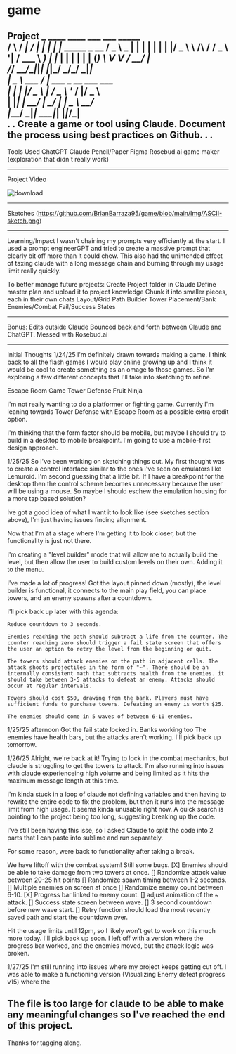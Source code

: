 # game

Project
    _    ____   ____ ___ ___   _____                      
   / \  / ___| / ___|_ _|_ _| |_   _|____      _____ _ __ 
  / _ \ \___ \| |    | | | |    | |/ _ \ \ /\ / / _ \ '__|
 / ___ \ ___) | |___ | | | |    | | (_) \ V  V /  __/ |   
/_/__ \_\____/_\____|___|___|   |_|\___/ \_/\_/ \___|_|   
|  _ \  ___ / _| ___ _ __  ___  ___                       
| | | |/ _ \ |_ / _ \ '_ \/ __|/ _ \                      
| |_| |  __/  _|  __/ | | \__ \  __/                      
|____/ \___|_|  \___|_| |_|___/\___|  
.
.
Create a game or tool using Claude. Document the process using best practices on Github.
.
.
-----

Tools Used
ChatGPT
Claude
Pencil/Paper
Figma
Rosebud.ai game maker (exploration that didn't really work)

-----

Project Video

![download](https://github.com/user-attachments/assets/4bf515cc-6a4f-415c-93e4-616d5e32a948)


----

Sketches
(https://github.com/BrianBarraza95/game/blob/main/Img/ASCII-sketch.png)


-----

Learning/Impact
I wasn't chaining my prompts very efficiently at the start. I used a prompt engineerGPT and tried to create a massive prompt that clearly bit off more than it could chew. This also had the unintended effect of taxing claude with a long message chain and burning through my usage limit really quickly. 

To better manage future projects:
Create Project folder in Claude
Define master plan and upload it to project knowledge
Chunk it into smaller pieces, each in their own chats
	Layout/Grid
	Path Builder
	Tower Placement/Bank
	Enemies/Combat
	Fail/Success States



-----

Bonus: Edits outside Claude
Bounced back and forth between Claude and ChatGPT. Messed with Rosebud.ai

-----

Initial Thoughts 1/24/25
I'm definitely drawn towards making a game. I think back to all the flash games I would play online growing up and I think it would be cool to create something as an omage to those games. So I'm exploring a few different concepts that I'll take into sketching to refine.

Escape Room Game
Tower Defense
Fruit Ninja

I'm not really wanting to do a platformer or fighting game. Currently I'm leaning towards Tower Defense with Escape Room as a possible extra credit option. 

I'm thinking that the form factor should be mobile, but maybe I should try to build in a desktop to mobile breakpoint. 
	I'm going to use a mobile-first design approach.

1/25/25
So I've been working on sketching things out. My first thought was to create a control interface similar to the ones I've seen on emulators like Lemuroid. I'm second guessing that a little bit. If I have a breakpoint for the desktop then the control scheme becomes unnecessary because the user will be using a mouse. So maybe I should eschew the emulation housing for a more tap based solution?

Ive got a good idea of what I want it to look like (see sketches section above), I'm just having issues finding alignment. 

Now that I'm at a stage where I'm getting it to look closer, but the functionality is just not there.

I'm creating a "level builder" mode that will allow me to actually build the level, but then allow the user to build custom levels on their own. Adding it to the menu. 

I've made a lot of progress! Got the layout pinned down (mostly), the level builder is functional, it connects to the main play field, you can place towers, and an enemy spawns after a countdown.

I'll pick back up later with this agenda: 

	Reduce countdown to 3 seconds.

	Enemies reaching the path should subtract a life from the counter. The counter reaching zero should trigger a fail state screen that offers the user an option to retry the level from the beginning or quit.

	The towers should attack enemies on the path in adjacent cells. The attack shoots projectiles in the form of "~". There should be an internally consistent math that subtracts health from the enemies. it should take between 3-5 attacks to defeat an enemy. Attacks should occur at regular intervals.
	
	Towers should cost $50, drawing from the bank. Players must have sufficient funds to purchase towers. Defeating an enemy is worth $25.
	
	The enemies should come in 5 waves of between 6-10 enemies.


1/25/25 afternoon
Got the fail state locked in. 
Banks working too
The enemies have health bars, but the attacks aren't working. I'll pick back up tomorrow. 


1/26/25 
Alright, we're back at it!
Trying to lock in the combat mechanics, but claude is struggling to get the towers to attack. I'm also running into issues with claude experienceing high volume and being limited as it hits the maximum message length at this time. 

I'm kinda stuck in a loop of claude not defining variables and then having to rewrite the entire code to fix the problem, but then it runs into the message limit from high usage. It seems kinda unusable right now. 
	 A quick search is pointing to the project being too long, suggesting breaking up the code.

I've still been having this isse, so I asked Claude to split the code into 2 parts that I can paste into sublime and run separately.

For some reason, were back to functionality after taking a break.

We have liftoff with the combat system! Still some bugs.
	[X] Enemies should be able to take damage from two towers at once.
	[] Randomize attack value between 20-25 hit points 
	[] Randomize spawn timing between 1-2 seconds.
	[] Multiple enemies on screen at once
	[] Randomize enemy count between 6-10.
	[X] Progress bar linked to enemy count.
	[] adjust animation of the ~ attack. 
	[] Success state screen between wave.
	[] 3 second countdown before new wave start. 
	[] Retry function should load the most recently saved path and start the countdown over.


Hit the usage limits until 12pm, so I likely won't get to work on this much more today. I'll pick back up soon.
I left off with a version where the progress bar worked, and the enemies moved, but the attack logic was broken. 

1/27/25
I'm still running into issues where my project keeps getting cut off. I was able to make a functioning version (Visualizing Enemy defeat progress v15) where the


The file is too large for claude to be able to make any meaningful changes so I've reached the end of this project.
----
Thanks for tagging along.
